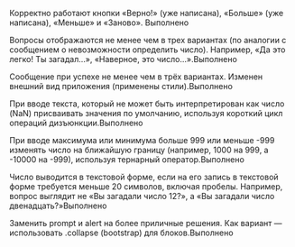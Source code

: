 Корректно работают кнопки «Верно!» (уже написана), «Больше» (уже написана), «Меньше» и «Заново». Выполнено

Вопросы отображаются не менее чем в трех вариантах (по аналогии с сообщением о невозможности определить число). Например, «Да это легко! Ты загадал...», «Наверное, это число...».Выполнено

Сообщение при успехе не менее чем в трёх вариантах. Изменен внешний вид приложения (применены стили).Выполнено

При вводе текста, который не может быть интерпретирован как число (NaN) присваивать значения по умолчанию, используя короткий цикл операций дизъюнкции.Выполнено

При вводе максимума или минимума больше 999 или меньше -999 изменять число на ближайшую границу (например, 1000 на 999, а -10000 на -999), используя тернарный оператор.Выполнено

Число выводится в текстовой форме, если на его запись в текстовой форме требуется меньше 20 символов, включая пробелы. Например, вопрос выглядит не «Вы загадали число 12?», а «Вы загадали число двенадцать?»Выполнено

Заменить prompt и alert на более приличные решения. Как вариант — использовать .collapse (bootstrap) для блоков.Выполнено

